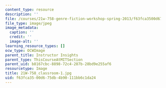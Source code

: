 ```yaml
---
content_type: resource
description: ''
file: /courses/21w-758-genre-fiction-workshop-spring-2013/f63fca3500d675db4b90111bb6c1da24_21W-758_classroom-1.jpg
file_type: image/jpeg
image_metadata:
  caption: ''
  credit: ''
  image-alt: ''
learning_resource_types: []
ocw_type: OCWImage
parent_title: Instructor Insights
parent_type: ThisCourseAtMITSection
parent_uid: b8167cbc-8898-72c4-287b-28bd9e255af6
resourcetype: Image
title: 21W-758_classroom-1.jpg
uid: f63fca35-00d6-75db-4b90-111bb6c1da24
---
```

